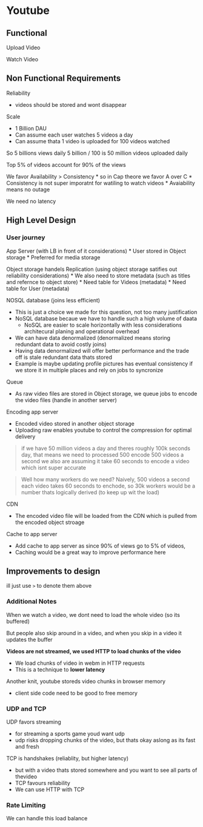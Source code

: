 # Youtube

## Functional

Upload Video

Watch Video

## Non Functional Requirements

Reliability
* videos should be stored and wont disappear

Scale
* 1 Billion DAU
* Can assume each user watches 5 videos a day
* Can assume thata 1 video is uploaded for 100 videos watched
  
So 5 billions views daily
5 billion / 100 is 50 million videos uploaded daily

Top 5% of videos account for 90% of the views

We favor Availability > Consistency
    * so in Cap theore we favor A over C
    * Consistency is not super imporatnt for watiling to watch videos
    * Avaiability means no outage

We need no latency


## High Level Design

### User journey
 
App Server (with LB in front of it considerations)
    * User stored in Object storage 
      * Preferred for media storage

Object storage handels Replication (using object storage satifies out reliability considerations)
    * We also need to store metadata (such as titles and refernce to object store)
      * Need table for Videos (metadata)
      * Need table for User (metadata)

NOSQL database (joins less efficient)
* This is just a choice we made for this question, not too many justification
* NoSQL database becaue we have to handle such a high volume of daata
  * NoSQL are easier to scale horizontally with less considerations architecural planing and operational overhead 
* We can have data denormalized (denormalized means storing redundant data to avoid costly joins)
* Having data denormalized will offer better performance and the trade off is stale redundant data thats stored
* Example is maybe updating profile pictures has eventual consistency if we store it in multiple places and rely on jobs to syncronize

Queue

* As raw video files are stored in Object storage, we queue jobs to encode the video files (handle in another server)

Encoding app server

* Encoded video stored in another object storage
* Uploading raw enables youtube to control the compression for optimal delivery

> if we have 50 million  videos a day and theres roughly 100k seconds day, that means we need to processed 500 encode 500 videos a second
> we also are assuming it take 60 seconds to encode a video which isnt super accurate

> Well how many workers do we need?
> Naively, 500 videos a second each video takes 60 seconds to enchode, so 30k workers would be a number thats logically derived (to keep up wit the load)

CDN

* The encoded video file will be loaded from the CDN which is pulled from the encoded object stroage

Cache to app server

* Add cache to app server as since 90% of views go to 5% of videos,
* Caching would be a great way to improve performance here


## Improvements to design

ill just use `>` to denote them above

### Additional Notes

When we watch a video, we dont need to load the whole video (so its buffered)

But people also skip around in a video, and when you skip in a video it updates the buffer

**Videos are not streamed, we used HTTP to load chunks of the video**
* We load chunks of video in webm in HTTP requests
* This is a technique to **lower latency**

Another knit, youtube storeds video chunks in browser memory
* client side code need to be good to free memory


### UDP and TCP

UDP favors streaming 
* for streaming a sports game youd want udp
* udp risks dropping chunks of the video, but thats okay aslong as its fast and fresh

TCP is handshakes (reliablity, but higher latency)
* but with a video thats stored somewhere and you want to see all parts of thevideo
* TCP favours reliability
* We can use HTTP with TCP


### Rate Limiting
We can handle this load balance

### 